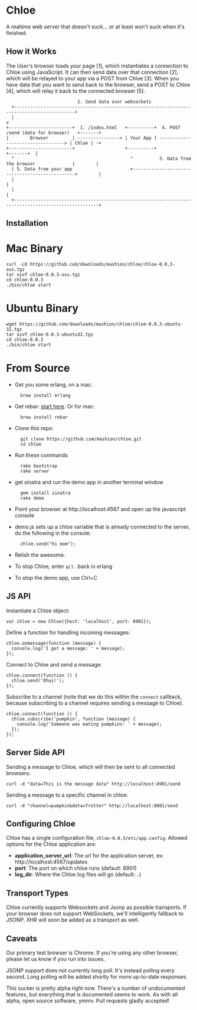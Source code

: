 Chloe
=====

A realtime web server that doesn't suck... or at least won't suck when it's
finished.

How it Works
------------

The User's browser loads your page [1], which instantiates a connection to
Chloe using JavaScript. It can then send data over that connection [2], which
will be relayed to your app via a POST from Chloe [3]. When you have data that
you want to send back to the browser, send a POST to Chloe [4], which will
relay it back to the connected browser [5].

                               2. Send data over websockets
      +---------------------------------------------------------------------------------------------+
      |                                                                                             v
    +------------------------+  1. /index.html   +----------+  4. POST /send (data for browser)   +-------+
    |        Browser         | ----------------> | Your App | ----------------------------------> | Chloe | -+
    +------------------------+                   +----------+                                     +-------+  |
      ^                                            ^          3. Data from the browser              |        |
      | 5. Data from your app                      +------------------------------------------------+        |
      |                                                                                                      |
      |                                                                                                      |
      +------------------------------------------------------------------------------------------------------+

Installation
------------

Mac Binary
==========

    curl -LO https://github.com/downloads/mashion/chloe/chloe-0.0.3-osx.tgz
    tar xzvf chloe-0.0.3-osx.tgz
    cd chloe-0.0.3
    ./bin/chloe start

Ubuntu Binary
=============

    wget https://github.com/downloads/mashion/chloe/chloe-0.0.3-ubuntu-32.tgz
    tar xzvf chloe-0.0.3-ubuntu32.tgz
    cd chloe-0.0.3
    ./bin/chloe start

From Source
===========

- Get you some erlang, on a mac:

        brew install erlang

- Get rebar: [start here](https://github.com/basho/rebar/wiki/Getting-started). Or for mac:

        brew install rebar

- Clone this repo:

        git clone https://github.com/mashion/chloe.git
        cd chloe

- Run these commands

        rake bootstrap
        rake server

- get sinatra and run the demo app in another terminal window

        gem install sinatra
        rake demo

- Point your browser at http://localhost:4567 and open up the javascript console
- demo.js sets up a chloe variable that is already connected to the server, do
  the following in the console:

        chloe.send("hi mom");

- Relish the awesome.
- To stop Chloe, enter `q().` back in erlang
- To stop the demo app, use Ctrl+C

JS API
------

Instantiate a Chloe object:

    var chloe = new Chloe({host: 'localhost', port: 8901});

Define a function for handling incoming messages:

    chloe.onmessage(function (message) {
      console.log('I got a message: ' + message);
    });

Connect to Chloe and send a message:

    chloe.connect(function () {
      chloe.send('Ohai!');
    });

Subscribe to a channel (note that we do this within the `connect` callback,
because subscribing to a channel requires sending a message to Chloe).

    chloe.connect(function () {
      chloe.subscribe('pumpkin', function (message) {
        console.log('Someone was eating pumpkins: ' + message);
      });
    });

Server Side API
---------------

Sending a message to Chloe, which will then be sent to all connected browsers:

    curl -d "data=This is the message data" http://localhost:8901/send

Sending a message to a specific channel in chloe:

    curl -d "channel=pumpkin&data=Trotter" http://localhost:8901/send

Configuring Chloe
-----------------

Chloe has a single configuration file, `chloe-0.0.3/etc/app.config`. Allowed
options for the Chloe application are:

  - **application_server_url**: The url for the application server, ex: http://localhost:4567/updates
  - **port**: The port on which chloe runs (default: 8901)
  - **log_dir**: Where the Chloe log files will go (default: `.`)

Transport Types
---------------

Chloe currently supports Websockets and Jsonp as possible transports. If your
browser does not support WebSockets, we'll intelligently fallback to JSONP. XHR
will soon be added as a transport as well.

Caveats
-------

Our primary test browser is Chrome. If you're using any other browser, please
let us know if you run into issues.

JSONP support does not currently long poll. It's instead polling every second.
Long polling will be added shortly for more up-to-date responses.

This sucker is pretty alpha right now. There's a number of undocumented
features, but everything that is documented seems to work. As with all alpha,
open source software, ymmv. Pull requests gladly accepted!
